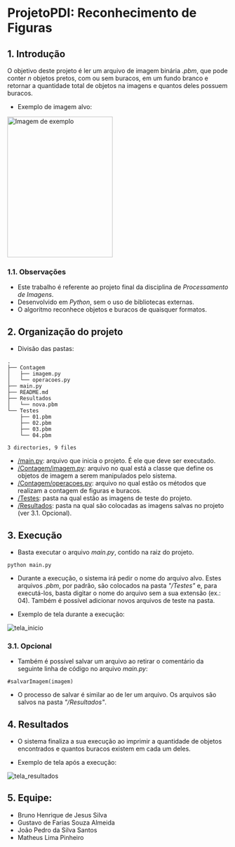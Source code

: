 # ProjetoPDI: Reconhecimento de Figuras

## 1. Introdução
O objetivo deste projeto é ler um arquivo de imagem binária *.pbm*, que pode conter *n* objetos pretos, com ou sem buracos, em um fundo branco e retornar a quantidade total de objetos na imagens e quantos deles possuem buracos.

- Exemplo de imagem alvo:

<img src="https://user-images.githubusercontent.com/39635299/235477112-de2810ec-ce0e-49b0-addd-a1a66ecafb06.png" alt="Imagem de exemplo"  width="240" height="320">

### 1.1. Observações
- Este trabalho é referente ao projeto final da disciplina de *Processamento de Imagens*.
- Desenvolvido em *Python*, sem o uso de bibliotecas externas.
- O algoritmo reconhece objetos e buracos de quaisquer formatos.


## 2. Organização do projeto
- Divisão das pastas:

```
.
├── Contagem
│   ├── imagem.py     
│   └── operacoes.py  
├── main.py
├── README.md
├── Resultados        
│   └── nova.pbm      
└── Testes
    ├── 01.pbm        
    ├── 02.pbm        
    ├── 03.pbm        
    └── 04.pbm        

3 directories, 9 files
```

- [/main.py](/main.py): arquivo que inicia o projeto. É ele que deve ser executado.
- [/Contagem/imagem.py](/Contagem/imagem.py): arquivo no qual está a classe que define os objetos de imagem a serem manipulados pelo sistema.
- [/Contagem/operacoes.py](/Contagem/operacoes.py): arquivo no qual estão os métodos que realizam a contagem de figuras e buracos.
- [/Testes](/Testes): pasta na qual estão as imagens de teste do projeto.
- [/Resultados](/Resultados): pasta na qual são colocadas as imagens salvas no projeto (ver 3.1. Opcional).


## 3. Execução
- Basta executar o arquivo *main.py*, contido na raiz do projeto.

```
python main.py
```

- Durante a execução, o sistema irá pedir o nome do arquivo alvo. Estes arquivos *.pbm*, por padrão, são colocados na pasta *"/Testes"* e, para executá-los, basta digitar o nome do arquivo sem a sua extensão (ex.: 04). Também é possível adicionar novos arquivos de teste na pasta.

- Exemplo de tela durante a execução:

![tela_inicio](https://user-images.githubusercontent.com/39635299/235484009-3f15e8f2-8a44-48f0-9c1c-6d48ea926fba.png)

### 3.1. Opcional
- Também é possível salvar um arquivo ao retirar o comentário da seguinte linha de código no arquivo *main.py*:

```
#salvarImagem(imagem)
```

- O processo de salvar é similar ao de ler um arquivo. Os arquivos são salvos na pasta *"/Resultados"*.


## 4. Resultados
- O sistema finaliza a sua execução ao imprimir a quantidade de objetos encontrados e quantos buracos existem em cada um deles.

- Exemplo de tela após a execução:

![tela_resultados](https://user-images.githubusercontent.com/39635299/235483507-b3ebff21-ac12-4c63-bb4f-e835bb578a46.png)


## 5. Equipe:
- Bruno Henrique de Jesus Silva
- Gustavo de Farias Souza Almeida
- João Pedro da Silva Santos
- Matheus Lima Pinheiro

